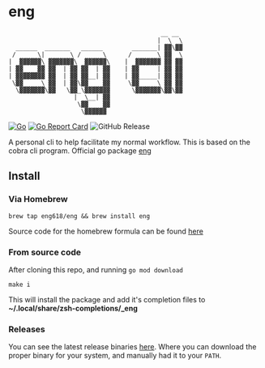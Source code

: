 # eng

```shell
                                          __ __
                                         |  \  \
  ______  _______   ______        _______| ▓▓\▓▓
 /      \|       \ /      \      /       \ ▓▓  \
|  ▓▓▓▓▓▓\ ▓▓▓▓▓▓▓\  ▓▓▓▓▓▓\    |  ▓▓▓▓▓▓▓ ▓▓ ▓▓
| ▓▓    ▓▓ ▓▓  | ▓▓ ▓▓  | ▓▓    | ▓▓     | ▓▓ ▓▓
| ▓▓▓▓▓▓▓▓ ▓▓  | ▓▓ ▓▓__| ▓▓    | ▓▓_____| ▓▓ ▓▓
 \▓▓     \ ▓▓  | ▓▓\▓▓    ▓▓     \▓▓     \ ▓▓ ▓▓
  \▓▓▓▓▓▓▓\▓▓   \▓▓_\▓▓▓▓▓▓▓      \▓▓▓▓▓▓▓\▓▓\▓▓
                  |  \__| ▓▓
                   \▓▓    ▓▓
                    \▓▓▓▓▓▓
```

[![Go](https://github.com/eng618/eng/actions/workflows/go.yml/badge.svg)](https://github.com/eng618/eng/actions/workflows/go.yml)
[![Go Report Card](https://goreportcard.com/badge/github.com/eng618/eng)](https://goreportcard.com/report/github.com/eng618/eng)
![GitHub Release](https://img.shields.io/github/v/release/eng618/eng)

A personal cli to help facilitate my normal workflow. This is based on the cobra cli program. Official go package [eng](https://pkg.go.dev/github.com/eng618/eng#section-readme)

## Install

### Via Homebrew

```shell
brew tap eng618/eng && brew install eng
```

Source code for the homebrew formula can be found [here](https://github.com/eng618/homebrew-eng)

### From source code

After cloning this repo, and running `go mod download`

```shell
make i
```

This will install the package and add it's completion files to **~/.local/share/zsh-completions/_eng**

### Releases

You can see the latest release binaries [here](https://github.com/eng618/eng/releases). Where you can download the proper binary for your system, and manually had it to your `PATH`.
